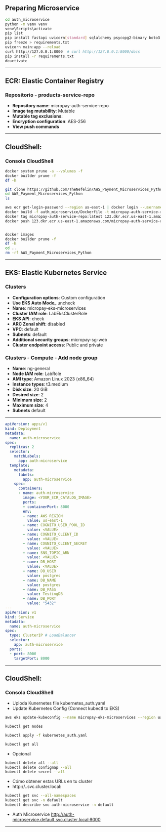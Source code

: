 ## Preparing Microservice
```sh
cd auth_microservice
python -m venv venv
venv\Scripts\activate
pip list
pip install fastapi uvicorn[standard] sqlalchemy psycopg2-binary boto3 python-dotenv pydantic[email]
pip freeze > requirements.txt
uvicorn main:app --reload
curl http://127.0.0.1:8000  # curl http://127.0.0.1:8000/docs
pip install -r requirements.txt
deactivate
```

---

## **ECR**: Elastic Container Registry
### Repositorio - products-service-repo
- **Repository name**: micropay-auth-service-repo
- **Image tag mutability**: Mutable
- **Mutable tag exclusions**:
- **Encryption configuration**: AES-256
- **View push commands**

---

## **CloudShell**:
### Consola CloudShell
```sh
docker system prune -a --volumes -f
docker builder prune -f
df -h
```
```sh
git clone https://github.com/TheNefelin/AWS_Payment_Microservices_Python.git
cd AWS_Payment_Microservices_Python
ls
```
```sh
aws ecr get-login-password --region us-east-1 | docker login --username AWS --password-stdin 123.dkr.ecr.us-east-1.amazonaws.com
docker build -f auth_microservice/Dockerfile -t micropay-auth-service-repo ./auth_microservice
docker tag micropay-auth-service-repo:latest 123.dkr.ecr.us-east-1.amazonaws.com/micropay-auth-service-repo:latest
docker push 123.dkr.ecr.us-east-1.amazonaws.com/micropay-auth-service-repo:latest
```
```sh

docker images
docker builder prune -f
df -h
cd ..
rm -rf AWS_Payment_Microservices_Python
```

---

## **EKS**: Elastic Kubernetes Service
### Clusters
- **Configuration options**: Custom configuration
- **Use EKS Auto Mode**_ uncheck
- **Name**: micropay-eks-microservices
- **Cluster IAM role**: LabEksClusterRole
- **EKS API**: check
- **ARC Zonal shift**: disabled
- **VPC**: default
- **Subnets**: default
- **Additional security groups**: micropay-sg-web
- **Cluster endpoint access**: Public and private

### Clusters - Compute - Add node group
- **Name**: ng-general
- **Node IAM role**: LabRole
- **AMI type**: Amazon Linux 2023 (x86_64)
- **Instance types**: t3.medium
- **Disk size**: 20 GiB
- **Desired size**: 2
- **Minimum size**: 2
- **Maximum size**: 4
- **Subnets** default

---

```yaml
apiVersion: apps/v1
kind: Deployment
metadata:
  name: auth-microservice
spec:
  replicas: 2
  selector:
    matchLabels:
      app: auth-microservice
  template:
    metadata:
      labels:
        app: auth-microservice
    spec:
      containers:
      - name: auth-microservice
        image: <YOUR_ECR_CATALOG_IMAGE>
        ports:
        - containerPort: 8000
        env:
        - name: AWS_REGION
          value: us-east-1
        - name: COGNITO_USER_POOL_ID
          value: <VALUE>
        - name: COGNITO_CLIENT_ID
          value: <VALUE>
        - name: COGNITO_CLIENT_SECRET
          value: <VALUE>
        - name: SNS_TOPIC_ARN
          value: <VALUE>
        - name: DB_HOST
          value: <VALUE>
        - name: DB_USER
          value: postgres
        - name: DB_NAME
          value: postgres
        - name: DB_PASS
          value: TestingDB
        - name: DB_PORT
          value: "5432"
---
apiVersion: v1
kind: Service
metadata:
  name: auth-microservice
spec:
  type: ClusterIP # LoadBalancer
  selector:
    app: auth-microservice
  ports:
  - port: 8000
    targetPort: 8000
```

---

## **CloudShell**:
### Consola CloudShell
- Uploda Kunernetes file kubernetes_auth.yaml
- Update Kubernetes Config (Connect kubectl to EKS)
```sh
aws eks update-kubeconfig --name micropay-eks-microservices --region us-east-1
```
```sh
kubectl get nodes
```
```sh
kubectl apply -f kubernetes_auth.yaml
```
```sh
kubectl get all
```
- Opcional
```sh
kubectl delete all --all
kubectl delete configmap --all
kubectl delete secret --all
```
- Cómo obtener estas URLs en tu cluster
- http://<nombre-servicio>.<namespace>.svc.cluster.local:<puerto>
```sh
kubectl get svc --all-namespaces
kubectl get svc -n default
kubectl describe svc auth-microservice -n default
```
- Auth Microservice
http://auth-microservice.default.svc.cluster.local:8000

---
